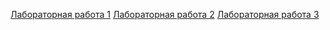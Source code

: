 [Лабораторная работа 1](https://olyafelicity.github.io/#labrab1)
[Лабораторная работа 2](https://olyafelicity.github.io/#labrab2)
[Лабораторная работа 3](https://olyafelicity.github.io/#labrab3)
